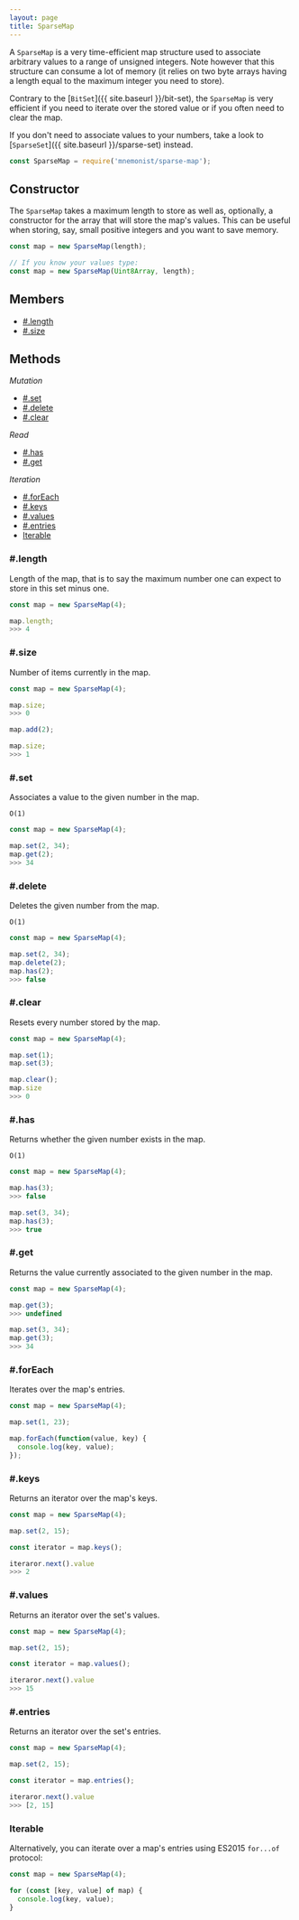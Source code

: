 ```yaml
---
layout: page
title: SparseMap
---
```


A `SparseMap` is a very time-efficient map structure used to associate arbitrary values to a range of unsigned integers. Note however that this structure can consume a lot of memory (it relies on two byte arrays having a length equal to the maximum integer you need to store).

Contrary to the [`BitSet`]({{ site.baseurl }}/bit-set), the `SparseMap` is very efficient if you need to iterate over the stored value or if you often need to clear the map.

If you don't need to associate values to your numbers, take a look to [`SparseSet`]({{ site.baseurl }}/sparse-set) instead.

```js
const SparseMap = require('mnemonist/sparse-map');
```

## Constructor

The `SparseMap` takes a maximum length to store as well as, optionally, a constructor for the array that will store the map's values. This can be useful when storing, say, small positive integers and you want to save memory.

```js
const map = new SparseMap(length);
```
```js
// If you know your values type:
const map = new SparseMap(Uint8Array, length);
```

## Members

* [#.length](#length)
* [#.size](#size)

## Methods

*Mutation*

* [#.set](#set)
* [#.delete](#delete)
* [#.clear](#clear)

*Read*

* [#.has](#has)
* [#.get](#get)

*Iteration*

* [#.forEach](#foreach)
* [#.keys](#keys)
* [#.values](#values)
* [#.entries](#entries)
* [Iterable](#iterable)

### #.length

Length of the map, that is to say the maximum number one can expect to store in this set minus one.

```js
const map = new SparseMap(4);

map.length;
>>> 4
```

### #.size

Number of items currently in the map.

```js
const map = new SparseMap(4);

map.size;
>>> 0

map.add(2);

map.size;
>>> 1
```

### #.set

Associates a value to the given number in the map.

`O(1)`

```js
const map = new SparseMap(4);

map.set(2, 34);
map.get(2);
>>> 34
```

### #.delete

Deletes the given number from the map.

`O(1)`

```js
const map = new SparseMap(4);

map.set(2, 34);
map.delete(2);
map.has(2);
>>> false
```

### #.clear

Resets every number stored by the map.

```js
const map = new SparseMap(4);

map.set(1);
map.set(3);

map.clear();
map.size
>>> 0
```

### #.has

Returns whether the given number exists in the map.

`O(1)`

```js
const map = new SparseMap(4);

map.has(3);
>>> false

map.set(3, 34);
map.has(3);
>>> true
```

### #.get

Returns the value currently associated to the given number in the map.

```js
const map = new SparseMap(4);

map.get(3);
>>> undefined

map.set(3, 34);
map.get(3);
>>> 34
```


### #.forEach

Iterates over the map's entries.

```js
const map = new SparseMap(4);

map.set(1, 23);

map.forEach(function(value, key) {
  console.log(key, value);
});
```

### #.keys

Returns an iterator over the map's keys.

```js
const map = new SparseMap(4);

map.set(2, 15);

const iterator = map.keys();

iteraror.next().value
>>> 2
```

### #.values

Returns an iterator over the set's values.

```js
const map = new SparseMap(4);

map.set(2, 15);

const iterator = map.values();

iteraror.next().value
>>> 15
```

### #.entries

Returns an iterator over the set's entries.

```js
const map = new SparseMap(4);

map.set(2, 15);

const iterator = map.entries();

iteraror.next().value
>>> [2, 15]
```

### Iterable

Alternatively, you can iterate over a map's entries using ES2015 `for...of` protocol:

```js
const map = new SparseMap(4);

for (const [key, value] of map) {
  console.log(key, value);
}
```
